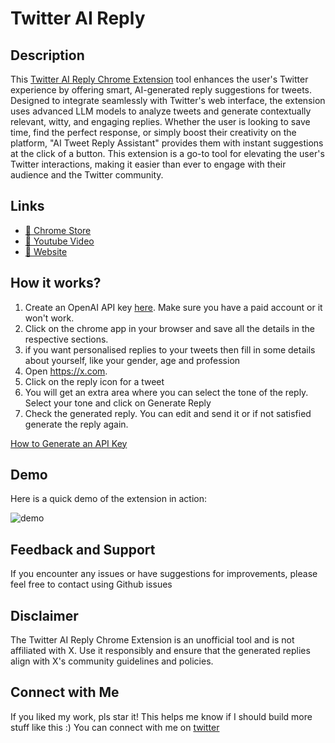 <h1>Twitter AI Reply</h1>

## Description
This [Twitter AI Reply Chrome Extension](https://chrome.google.com/webstore/detail/xreplygpt/ajjgpcaiofpdenhkmabcadabajmimpdk/) tool enhances the user's Twitter experience by offering smart, AI-generated reply suggestions for tweets. Designed to integrate seamlessly with Twitter's web interface, the extension uses advanced LLM models to analyze tweets and generate contextually relevant, witty, and engaging replies. Whether the user is looking to save time, find the perfect response, or simply boost their creativity on the platform, "AI Tweet Reply Assistant" provides them with instant suggestions at the click of a button. This extension is a go-to tool for elevating the user's Twitter interactions, making it easier than ever to engage with their audience and the Twitter community.

## Links
- [🔗 Chrome Store](https://chrome.google.com/webstore/detail/xreplygpt/ajjgpcaiofpdenhkmabcadabajmimpdk/)
- [🔗 Youtube Video](https://www.youtube.com/watch?v=nJZ6UyEtyjU)
- [🔗 Website](https://marcolivierbouch.github.io/XReplyGPT/)

## How it works?
1. Create an OpenAI API key [here](https://platform.openai.com/account/api-keys). Make sure you have a paid account or it won't work.
2. Click on the chrome app in your browser and save all the details in the respective sections.
3. if you want personalised replies to your tweets then fill in some details about yourself, like your gender, age and profession
4. Open https://x.com.
5. Click on the reply icon for a tweet
6. You will get an extra area where you can select the tone of the reply. Select your tone and click on Generate Reply
7. Check the generated reply. You can edit and send it or if not satisfied generate the reply again.

[How to Generate an API Key](https://www.youtube.com/watch?v=nafDyRsVnXU)

## Demo
Here is a quick demo of the extension in action:

![demo](./chrome_img/demo.gif)


## Feedback and Support

If you encounter any issues or have suggestions for improvements, please feel free to contact using Github issues


## Disclaimer

The Twitter AI Reply Chrome Extension is an unofficial tool and is not affiliated with X. Use it responsibly and ensure that the generated replies align with X's community guidelines and policies.

## Connect with Me

If you liked my work, pls star it! This helps me know if I should build more stuff like this :)
You can connect with me on [twitter](https://twitter.com/proxy_vector) 
